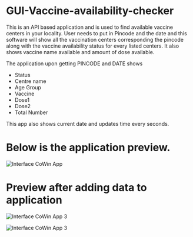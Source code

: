 # GUI-Vaccine-availability-checker
This is an API based application and is used to find available vaccine centers in your locality. User needs to put in Pincode and the date and this software will show all the vaccination centers corresponding the pincode along with the vaccine availability status for every listed centers. It also shows vaccine name available and amount of dose available.

The application upon getting PINCODE and DATE shows
- Status
- Centre name
- Age Group
- Vaccine 
- Dose1
- Dose2
- Total Number

This app also shows current date and updates time every seconds.

# Below is the application preview.

![Interface CoWin App](https://user-images.githubusercontent.com/65466736/196213682-d920c7fc-4bf4-489d-935c-dee2ce00a3e1.png)


# Preview after adding data to application

![Interface CoWin App 3](https://user-images.githubusercontent.com/65466736/196215313-c2db8f2f-7ffe-49b3-91ec-c9fa6ce9f6a9.png)



![Interface CoWin App 3](https://user-images.githubusercontent.com/65466736/196215399-b88c6360-ee60-4e3f-9a76-c8d042b0e9b8.png)
